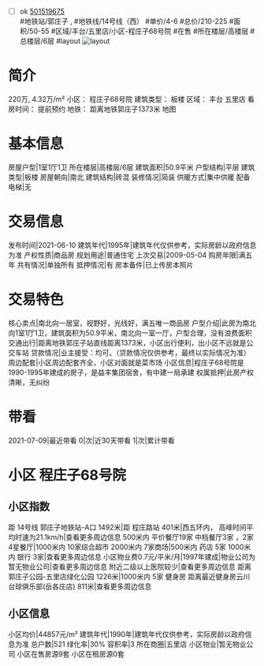 - [ ] ok [501519675](https://bj.5i5j.com/ershoufang/501519675.html)  
 #地铁站/郭庄子 ,  #地铁线/14号线（西）
#单价/4-6 #总价/210-225 #面积/50-55   #区域/丰台/五里店/小区-程庄子68号院 #在售 #所在楼层/高楼层 #总楼层/6层 #layout 
![layout](http://image2a.5i5j.com/bdir/layout/e7dc0919d3dd469e8ab4fd66599ca918.jpg_P5.jpg) 
# 简介 
 220万,  4.32万/m² 
小区： 程庄子68号院
建筑类型： 板楼
区域： 丰台 五里店
看房时间： 提前预约
地铁： 距离地铁郭庄子1373米 地图
# 基本信息 
 房屋户型|1室1厅1卫
所在楼层|高楼层/6层
建筑面积|50.9平米
户型结构|平层
建筑类型|板楼
房屋朝向|南北
建筑结构|砖混
装修情况|简装
供暖方式|集中供暖
配备电梯|无
# 交易信息 
 发布时间|2021-06-10
建筑年代|1995年|建筑年代仅供参考，实际房龄以政府信息为准
产权性质|商品房
规划用途|普通住宅
上次交易|2009-05-04
购房年限|满五年
共有情况|单独所有
抵押情况|有
房本备件|已上传房本照片
# 交易特色 
 核心卖点|南北向一居室，视野好，光线好，满五唯一商品房
户型介绍|此房为南北向1室1厅1卫，建筑面积为50.9平米，南北向一室一厅，户型合理，没有浪费面积
交通出行|距离地铁郭庄子站直线距离1373米，小区出行便利，出小区不远就是公交车站
贷款情况|业主接受：均可。（贷款情况仅供参考，最终以实际情况为准）
周边配套|小区周边配套齐全，小区对面就是菜市场
小区信息|程庄子68号院是1990-1995年建成的房子，是益丰集团宿舍，有中建一局承建
权属抵押|此房产权清晰，无纠纷
# 带看 
 2021-07-09|最近带看	 0|次|近30天带看	 1|次|累计带看
# 小区 程庄子68号院
## 小区指数 
 距 14号线 郭庄子地铁站-A口 1492米|距 程庄路站 401米|西五环内， 高峰时间平均时速为21.1km/h|查看更多周边信息
500米内 平价餐厅19家
中档餐厅3家 ，2家4星餐厅|1000米内 10家综合超市
2000米内 7家商场|500米内 药店 5家
1000米内 银行 3家|查看更多周边信息
小区物业费0.7元/平米/月|1997年建成|物业公司为暂无物业公司|查看更多周边信息
附近二级以上医院较少|查看更多周边信息
距离 郭庄子公园-五里店绿化公园 1226米|1000米内 5家 健身房
距离最近健身房云川台球俱乐部(岳各庄店) 811米|查看更多周边信息
## 小区信息 
 小区均价|44857元/m²
建筑年代|1990年|建筑年代仅供参考，实际房龄以政府信息为准
总户数|521
绿化率|30%
容积率|3
所在商圈|五里店
小区物业|暂无物业公司
小区在售房源9套
小区在租房源0套
